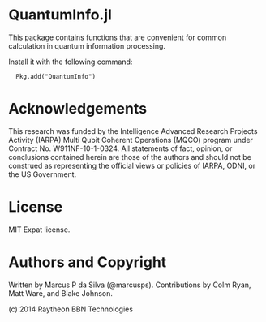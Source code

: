 # QuantumInfo.jl

This package contains functions that are convenient for common
calculation in quantum information processing. 

Install it with the following command:

	  Pkg.add("QuantumInfo")

# Acknowledgements

This research was funded by the Intelligence Advanced Research
Projects Activity (IARPA) Multi Qubit Coherent Operations (MQCO)
program under Contract No. W911NF-10-1-0324. All statements of fact,
opinion, or conclusions contained herein are those of the authors and
should not be construed as representing the official views or policies
of IARPA, ODNI, or the US Government.

# License

MIT Expat license.

# Authors and Copyright

Written by Marcus P da Silva (@marcusps). Contributions by Colm Ryan, Matt Ware, and Blake Johnson.

(c) 2014 Raytheon BBN Technologies




